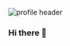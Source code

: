 ![profile header](https://user-images.githubusercontent.com/88783602/169485407-518dfc23-386c-43a3-979f-075d35ba0b58.png)

### Hi there 👋

<!--
**GudRom/GudRom** is a ✨ _special_ ✨ repository because its `README.md` (this file) appears on your GitHub profile.

Here are some ideas to get you started:

- 🔭 I’m currently working on ...
- 🌱 I’m currently learning ...
- 👯 I’m looking to collaborate on ...
- 🤔 I’m looking for help with ...
- 💬 Ask me about ...
- 📫 How to reach me: ...
- 😄 Pronouns: ...
- ⚡ Fun fact: ...
-->
